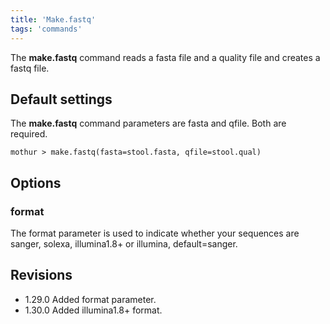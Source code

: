 ```yaml
---
title: 'Make.fastq'
tags: 'commands'
---
```

The **make.fastq** command reads a fasta file and a quality file and creates
a fastq file.

## Default settings

The **make.fastq** command parameters are fasta and qfile. Both are
required.

    mothur > make.fastq(fasta=stool.fasta, qfile=stool.qual)

## Options

### format

The format parameter is used to indicate whether your sequences are
sanger, solexa, illumina1.8+ or illumina, default=sanger.

## Revisions

-   1.29.0 Added format parameter.
-   1.30.0 Added illumina1.8+ format.


